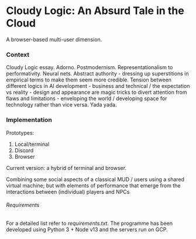 # Cloudy Logic: An Absurd Tale in the Cloud

A browser-based multi-user dimension.

### Context

Cloudy Logic essay. Adorno. Postmodernism. Representationalism to performativity. Neural nets. Abstract authority - dressing up superstitions in empirical terms to make them seem more credible. Tension between different logics in AI development - business and technical / the expectation vs reality - design and appearance are magic tricks to divert attention from flaws and limitations - enveloping the world / developing space for technology rather than vice versa. Yada yada.

### Implementation

Prototypes:
1. Local/terminal
2. Discord
3. Browser

Current version: a hybrid of terminal and browser.

Combining some social aspects of a classical MUD / users using a shared virtual machine; but with elements of performance that emerge from the interactions between (individual) players and NPCs

###### Requirements

For a detailed list refer to *requirements.txt*. The programme has been developed using Python 3 + Node v13 and the servers run on GCP.
